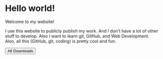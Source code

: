 <html>

<head>
    <link rel="shortcut icon" type="image/x-icon" href="favicon.ico">
    <link rel="stylesheet" href="styles.css">
</head>

<body>
    <h1 class="x">Hello world!</h1>
    <p class="x">Welcome to my website!</p>
    <p class="x">I use this website to publicly publish my work. And I don't have a lot of other stuff to develop. Also I want to learn git, GitHub, and Web Development. Also, all this (GitHub, git, coding) is pretty cool and fun.</p>
    <button class="redirect" onclick="redirectToDownloads()">All Downloads</button>
    <script src="script.js"></script>
</body>

</html>
